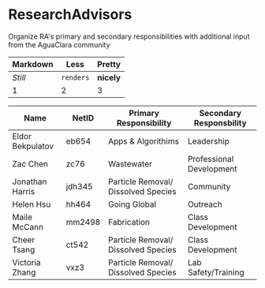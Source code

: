 # ResearchAdvisors
Organize RA's primary and secondary responsibilities with additional input from the AguaClara community

Markdown | Less | Pretty
--- | --- | ---
*Still* | `renders` | **nicely**
1 | 2 | 3

**Name** | **NetID**|**Primary Responsibility**|**Secondary Responsbility**
|---|---|---|---|
Eldor Bekpulatov|eb654|Apps & Algorithims|Leadership
Zac Chen|zc76 |Wastewater|Professional Development
Jonathan Harris|jdh345|Particle Removal/ Dissolved Species|Community
Helen Hsu|hh464|Going Global|Outreach
Maile McCann|mm2498|Fabrication|Class Development
Cheer Tsang|ct542|Particle Removal/ Dissolved Species|Class Development
Victoria Zhang|vxz3|Particle Removal/ Dissolved Species|Lab Safety/Training
